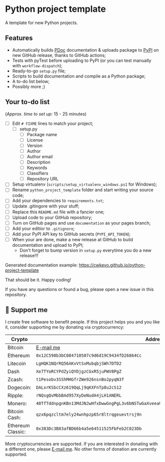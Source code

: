 # Python project template

A template for new Python projects.

## Features

- Automatically builds [PDoc](https://pdoc3.github.io/pdoc/) documentation & uploads package to [PyPI](https://pypi.org) on new GitHub release, thanks to GitHub actions;
- Tests with pyTest before uploading to PyPI (or you can test manually with `workflow-dispatch`);
- Ready-to-go `setup.py` file;
- Scripts to build documentation and compile as a Python package;
- A to-do list below;
- Possibly more ;)

## Your to-do list

(*Approx. time to set up:* 15 - 25 minutes)

- [ ] Edit `# FIXME` lines to match your project;
  - [ ] setup.py
    - [ ] Package name
    - [ ] License
    - [ ] Version
    - [ ] Author
    - [ ] Author email
    - [ ] Description
    - [ ] Keywords
    - [ ] Classifiers
    - [ ] Repository URL
- [ ] Setup virtualenv (`scripts/setup_virtualenv_windows.ps1` for Windows);
- [ ] Rename `python_project_template` folder and start writing your source code;
- [ ] Add your dependencies to `requirements.txt`;
- [ ] Update .gitingore with your stuff;
- [ ] Replace this `README.md` file with a fancier one;
- [ ] Upload code to your GitHub repository;
- [ ] Turn on GitHub pages and use `documentation` as your pages branch;
- [ ] Add your editior to `.gitignore`;
- [ ] Add your PyPI API key to GitHub secrets (`PYPI_API_TOKEN`);
- [ ] When your are done, make a new release at GitHub to build documentation and upload to PyPI;
  - Don't forget to bump version in `setup.py` everytime you do a new release!!!

Generated documentation example: https://cwkevo.github.io/python-project-template

That should be it. Happy coding!

If you have any questions or found a bug, please open a new issue in this repository.

## 🎁 Support me

I create free software to benefit people.
If this project helps you and you like it, consider supporting me by donating via cryptocurrency:

| Crypto            | Address                                                                                           |
| ----------------- | ------------------------------------------------------------------------------------------------- |
| Bitcoin           | [E-mail me](mailto:me@kevo.link)                                                                  |
| Ethereum          | `0x12C598b3bC084710507c9d6d19C9434fD26864Cc`                                                      |
| Litecoin          | `LgHQK1NQrRQ56AKvVtSxMubqbjSWh7DTD2`                                                              |
| Dash              | `Xe7TYoRCYPdZyiQYDjgzCGxR5juPWV8PgZ`                                                              |
| Zcash:            | `t1Pesobv3SShMHGfrZWe926nsnBo2pyqN3f`                                                             |
| Dogecoin:         | `DALxrKSbcCXz619QqLj9qKXFnTp8u2cS12`                                                              |
| Ripple:           | `rNQsgQvMbbBAd957XyDeNudA4jLH1ANERL`                                                              |
| Monero:           | `48TfTddnpgnKBn13MdJNJwHfxDwwGngPgL3v6bNSTwGaXveeaUWzJcMUVrbWUyDSyPDwEJVoup2gmDuskkcFuNG99zatYFS` |
| Bitcoin Cash:     | `qzx6pqzcltm7ely24wnhpzp65r8ltrqgeuevtrsj9n`                                                      |
| Ethereum Classic: | `0x383Dc3B83afBD66b4a5e64511525FbFeb2C023Db`                                                      |

More cryptocurrencies are supported. If you are interested in donating with a different one, please [E-mail me](mailto:me@kevo.link).
No other forms of donation are currently supported.
